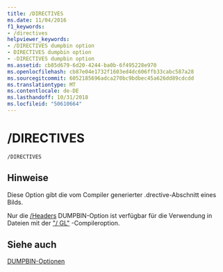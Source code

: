 ```yaml
---
title: /DIRECTIVES
ms.date: 11/04/2016
f1_keywords:
- /directives
helpviewer_keywords:
- /DIRECTIVES dumpbin option
- DIRECTIVES dumpbin option
- -DIRECTIVES dumpbin option
ms.assetid: cb85d679-6d20-4244-ba0b-6f495228e970
ms.openlocfilehash: cb87e04e1732f1603ed4dc606ffb33cabc587a28
ms.sourcegitcommit: 6052185696adca270bc9bdbec45a626dd89cdcdd
ms.translationtype: MT
ms.contentlocale: de-DE
ms.lasthandoff: 10/31/2018
ms.locfileid: "50610664"
---
```

# <a name="directives"></a>/DIRECTIVES

```
/DIRECTIVES
```

## <a name="remarks"></a>Hinweise

Diese Option gibt die vom Compiler generierter .drective-Abschnitt eines Bilds.

Nur die [/Headers](../../build/reference/headers.md) DUMPBIN-Option ist verfügbar für die Verwendung in Dateien mit der ["/ GL"](../../build/reference/gl-whole-program-optimization.md) -Compileroption.

## <a name="see-also"></a>Siehe auch

[DUMPBIN-Optionen](../../build/reference/dumpbin-options.md)